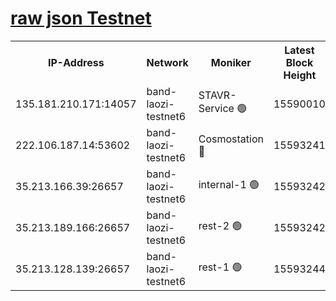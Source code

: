 
[raw json Testnet](https://rpc-check.bandt.stavr.tech/bandt/rpcbandt_result.json)
=

<table><tr><th>IP-Address</th><th>Network</th><th>Moniker</th><th>Latest Block Height</th><th>Earliest Block Height</th><th>Catching Up</th><th>Tx Index</th><th>Voting Power</th><th>Scan Time</th></tr><tr><td>135.181.210.171:14057</td><td>band-laozi-testnet6</td><td>STAVR-Service 🟢</td><td>15590010</td><td>15322501</td><td>False</td><td>on</td><td>0</td><td>2024-02-06T15:26:32.798459331UTC</td></tr><tr><td>222.106.187.14:53602</td><td>band-laozi-testnet6</td><td>Cosmostation 🔴</td><td>15593241</td><td>15423001</td><td>False</td><td>on</td><td>2203623</td><td>2024-02-06T15:26:34.247381387UTC</td></tr><tr><td>35.213.166.39:26657</td><td>band-laozi-testnet6</td><td>internal-1 🟢</td><td>15593242</td><td>15493241</td><td>False</td><td>on</td><td>0</td><td>2024-02-06T15:26:35.167977332UTC</td></tr><tr><td>35.213.189.166:26657</td><td>band-laozi-testnet6</td><td>rest-2 🟢</td><td>15593242</td><td>15493242</td><td>False</td><td>on</td><td>0</td><td>2024-02-06T15:26:36.202232382UTC</td></tr><tr><td>35.213.128.139:26657</td><td>band-laozi-testnet6</td><td>rest-1 🟢</td><td>15593244</td><td>15493244</td><td>False</td><td>on</td><td>0</td><td>2024-02-06T15:26:41.231027065UTC</td></tr></table>
